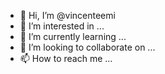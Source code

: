 - 👋 Hi, I’m @vincenteemi
- 👀 I’m interested in ...
- 🌱 I’m currently learning ...
- 💞️ I’m looking to collaborate on ...
- 📫 How to reach me ...

<!---
vincenteemi/vincenteemi is a ✨ special ✨ repository because its `README.md` (this file) appears on your GitHub profile.
You can click the Preview link to take a look at your changes.
--->
